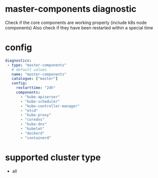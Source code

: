 # master-components diagnostic 

Check if the core components are working properly (include k8s node components)
Also check if they have been restarted within a special time 

# config
```yaml
diagnostics:
 - type: "master-components"
   # default values
   name: "master-components"
   catalogue: ["master"]
   config: 
     restarttime: "24h"  
     components:
       - "kube-apiserver"
       - "kube-scheduler"
       - "kube-controller-manager"
       - "etcd"
       - "kube-proxy"
       - "coredns"
       - "kube-dns"
       - "kubelet"
       - "dockerd"
       - "containerd"
```
# supported cluster type 
* all

